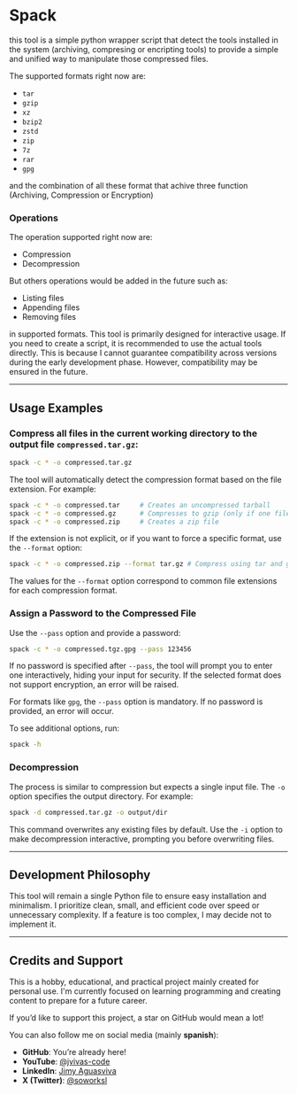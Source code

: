 # Spack

this tool is a simple python wrapper script that detect the tools installed in 
the system (archiving, compresing or encripting tools) to provide a simple and
unified way to manipulate those compressed files.

The supported formats right now are:

- `tar`
- `gzip`
- `xz`
- `bzip2`
- `zstd`
- `zip`
- `7z`
- `rar`
- `gpg`

and the combination of all these format that achive three function 
(Archiving, Compression or Encryption)

### Operations

The operation supported right now are:

- Compression
- Decompression

But others operations would be added in the future such as:

- Listing files
- Appending files
- Removing files

in supported formats. This tool is primarily designed for interactive usage.
If you need to create a script, it is recommended to use the actual tools
directly. This is because I cannot guarantee compatibility across versions
during the early development phase. However, compatibility may be ensured
in the future.

---

## Usage Examples

### Compress all files in the current working directory to the output file `compressed.tar.gz`:

```bash
spack -c * -o compressed.tar.gz
```

The tool will automatically detect the compression format based on the file
extension. For example:

```bash
spack -c * -o compressed.tar     # Creates an uncompressed tarball
spack -c * -o compressed.gz      # Compresses to gzip (only if one file is passed, otherwise, an error occurs)
spack -c * -o compressed.zip     # Creates a zip file
```

If the extension is not explicit, or if you want to force a specific format,
use the `--format` option:

```bash
spack -c * -o compressed.zip --format tar.gz # Compress using tar and gzip
```

The values for the `--format` option correspond to common file extensions for
each compression format.

### Assign a Password to the Compressed File

Use the `--pass` option and provide a password:

```bash
spack -c * -o compressed.tgz.gpg --pass 123456
```

If no password is specified after `--pass`, the tool will prompt you to enter
one interactively, hiding your input for security. If the selected format does
not support encryption, an error will be raised.

For formats like `gpg`, the `--pass` option is mandatory. If no password is
provided, an error will occur.

To see additional options, run:

```bash
spack -h
```

### Decompression

The process is similar to compression but expects a single input file.
The `-o` option specifies the output directory. For example:

```bash
spack -d compressed.tar.gz -o output/dir
```

This command overwrites any existing files by default. Use the `-i` option to
make decompression interactive, prompting you before overwriting files.

---

## Development Philosophy

This tool will remain a single Python file to ensure easy installation and
minimalism. I prioritize clean, small, and efficient code over speed or
unnecessary complexity. If a feature is too complex, I may decide not to
implement it.

---

## Credits and Support

This is a hobby, educational, and practical project mainly created for personal
use. I'm currently focused on learning programming and creating content to
prepare for a future career.  

If you’d like to support this project, a star on GitHub would mean a lot!  

You can also follow me on social media (mainly **spanish**):  
- **GitHub**: You’re already here!  
- **YouTube**: [@jvivas-code](https://www.youtube.com/@jvivas-code)  
- **LinkedIn**: [Jimy Aguasviva](https://www.linkedin.com/in/jimy-aguasviva-781b32200/)  
- **X (Twitter)**: [@soworksl](https://x.com/soworksl)

